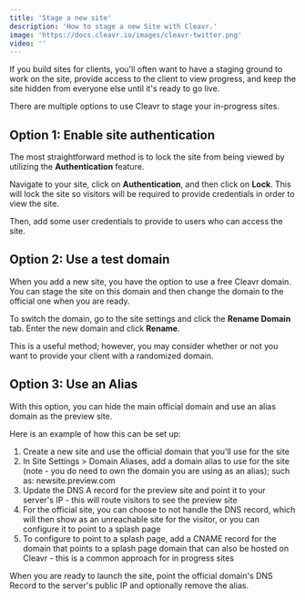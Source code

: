 ```yaml
---
title: 'Stage a new site'
description: 'How to stage a new Site with Cleavr.'
image: 'https://docs.cleavr.io/images/cleavr-twitter.png'
video: ''
---
```


If you build sites for clients, you'll often want to have a staging ground to work on the site, provide access to the client
to view progress, and keep the site hidden from everyone else until it's ready to go live. 

There are multiple options to use Cleavr to stage your in-progress sites. 

## Option 1: Enable site authentication

The most straightforward method is to lock the site from being viewed by utilizing the **Authentication** feature. 

Navigate to your site, click on **Authentication**, and then click on **Lock**. This will lock the site so visitors will
be required to provide credentials in order to view the site. 

Then, add some user credentials to provide to users who can access the site. 

## Option 2: Use a test domain

When you add a new site, you have the option to use a free Cleavr domain. You can stage the site on this domain and then
change the domain to the official one when you are ready. 

To switch the domain, go to the site settings and click the **Rename Domain** tab. Enter the new domain and click **Rename**. 

<base-info>
This is a useful method; however, you may consider whether or not you want to provide your client with a randomized domain. 
</base-info>

## Option 3: Use an Alias

With this option, you can hide the main official domain and use an alias domain as the preview site. 

Here is an example of how this can be set up: 

1. Create a new site and use the official domain that you'll use for the site
1. In Site Settings > Domain Aliases, add a domain alias to use for the site (note - you do need to own the domain you are using as an alias); such as: newsite.preview.com
1. Update the DNS A record for the preview site and point it to your server's IP - this will route visitors to see the preview site
1. For the official site, you can choose to not handle the DNS record, which will then show as an unreachable site for the visitor, or you can configure it to point to a splash page
1. To configure to point to a splash page, add a CNAME record for the domain that points to a splash page domain that can also be hosted on Cleavr - this is a common approach for in progress sites

When you are ready to launch the site, point the official domain's DNS Record to the server's public IP and optionally remove the alias. 
